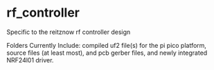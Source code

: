 # rf_controller
Specific to the reitznow rf controller design

Folders Currently Include:  compiled uf2 file(s) for the pi pico platform, source files (at least most), and pcb gerber files, and newly integrated NRF24l01 driver.
